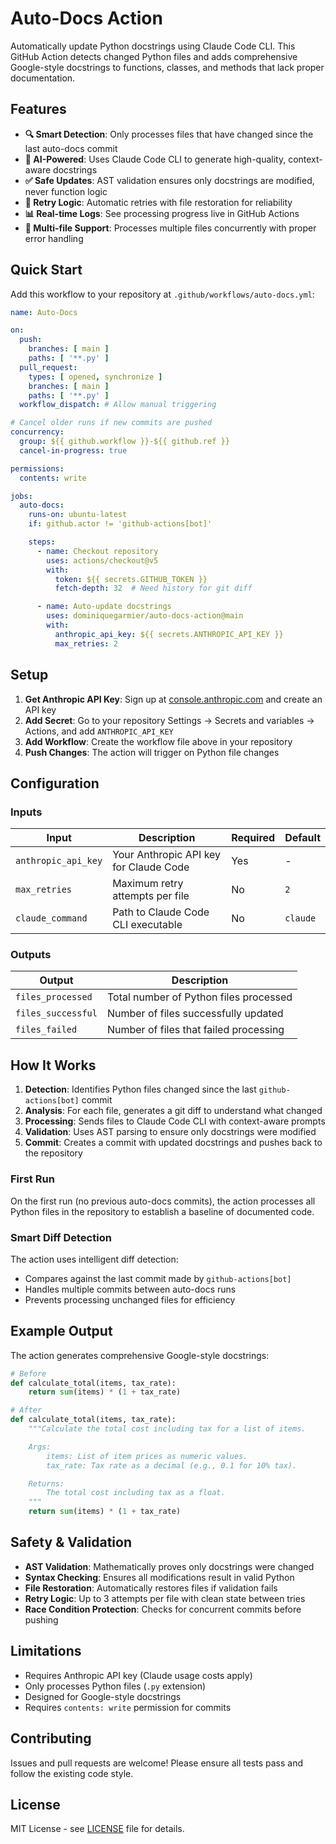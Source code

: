 # Auto-Docs Action

Automatically update Python docstrings using Claude Code CLI. This GitHub Action detects changed Python files and adds comprehensive Google-style docstrings to functions, classes, and methods that lack proper documentation.

## Features

- **🔍 Smart Detection**: Only processes files that have changed since the last auto-docs commit
- **🤖 AI-Powered**: Uses Claude Code CLI to generate high-quality, context-aware docstrings
- **✅ Safe Updates**: AST validation ensures only docstrings are modified, never function logic
- **🔄 Retry Logic**: Automatic retries with file restoration for reliability
- **📊 Real-time Logs**: See processing progress live in GitHub Actions
- **🔀 Multi-file Support**: Processes multiple files concurrently with proper error handling

## Quick Start

Add this workflow to your repository at `.github/workflows/auto-docs.yml`:

```yaml
name: Auto-Docs

on:
  push:
    branches: [ main ]
    paths: [ '**.py' ]
  pull_request:
    types: [ opened, synchronize ]
    branches: [ main ]
    paths: [ '**.py' ]
  workflow_dispatch: # Allow manual triggering

# Cancel older runs if new commits are pushed
concurrency:
  group: ${{ github.workflow }}-${{ github.ref }}
  cancel-in-progress: true

permissions:
  contents: write

jobs:
  auto-docs:
    runs-on: ubuntu-latest
    if: github.actor != 'github-actions[bot]'

    steps:
      - name: Checkout repository
        uses: actions/checkout@v5
        with:
          token: ${{ secrets.GITHUB_TOKEN }}
          fetch-depth: 32  # Need history for git diff

      - name: Auto-update docstrings
        uses: dominiquegarmier/auto-docs-action@main
        with:
          anthropic_api_key: ${{ secrets.ANTHROPIC_API_KEY }}
          max_retries: 2
```

## Setup

1. **Get Anthropic API Key**: Sign up at [console.anthropic.com](https://console.anthropic.com) and create an API key
2. **Add Secret**: Go to your repository Settings → Secrets and variables → Actions, and add `ANTHROPIC_API_KEY`
3. **Add Workflow**: Create the workflow file above in your repository
4. **Push Changes**: The action will trigger on Python file changes

## Configuration

### Inputs

| Input | Description | Required | Default |
|-------|-------------|----------|---------|
| `anthropic_api_key` | Your Anthropic API key for Claude Code | Yes | - |
| `max_retries` | Maximum retry attempts per file | No | `2` |
| `claude_command` | Path to Claude Code CLI executable | No | `claude` |

### Outputs

| Output | Description |
|--------|-------------|
| `files_processed` | Total number of Python files processed |
| `files_successful` | Number of files successfully updated |
| `files_failed` | Number of files that failed processing |

## How It Works

1. **Detection**: Identifies Python files changed since the last `github-actions[bot]` commit
2. **Analysis**: For each file, generates a git diff to understand what changed
3. **Processing**: Sends files to Claude Code CLI with context-aware prompts
4. **Validation**: Uses AST parsing to ensure only docstrings were modified
5. **Commit**: Creates a commit with updated docstrings and pushes back to the repository

### First Run

On the first run (no previous auto-docs commits), the action processes all Python files in the repository to establish a baseline of documented code.

### Smart Diff Detection

The action uses intelligent diff detection:
- Compares against the last commit made by `github-actions[bot]`
- Handles multiple commits between auto-docs runs
- Prevents processing unchanged files for efficiency

## Example Output

The action generates comprehensive Google-style docstrings:

```python
# Before
def calculate_total(items, tax_rate):
    return sum(items) * (1 + tax_rate)

# After
def calculate_total(items, tax_rate):
    """Calculate the total cost including tax for a list of items.

    Args:
        items: List of item prices as numeric values.
        tax_rate: Tax rate as a decimal (e.g., 0.1 for 10% tax).

    Returns:
        The total cost including tax as a float.
    """
    return sum(items) * (1 + tax_rate)
```

## Safety & Validation

- **AST Validation**: Mathematically proves only docstrings were changed
- **Syntax Checking**: Ensures all modifications result in valid Python
- **File Restoration**: Automatically restores files if validation fails
- **Retry Logic**: Up to 3 attempts per file with clean state between tries
- **Race Condition Protection**: Checks for concurrent commits before pushing

## Limitations

- Requires Anthropic API key (Claude usage costs apply)
- Only processes Python files (`.py` extension)
- Designed for Google-style docstrings
- Requires `contents: write` permission for commits

## Contributing

Issues and pull requests are welcome! Please ensure all tests pass and follow the existing code style.

## License

MIT License - see [LICENSE](LICENSE) file for details.
